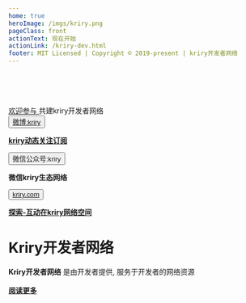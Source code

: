 ```yaml
---
home: true
heroImage: /imgs/kriry.png
pageClass: front
actionText: 现在开始
actionLink: /kriry-dev.html
footer: MIT Licensed | Copyright © 2019-present | kriry开发者网络
---
```


<div style="margin-top: 5rem;"></div>

<div id="news"><a href="https://github.com/kriry/kriry-dev" target="_black">欢迎参与 </a>共建kriry开发者网络</div>

<div class="features">
  <div class="feature">
    <button class="topic"><a href="https://weibo.com/kriry" >微博:kriry</a></button>
    <p><a href="https://weibo.com/kriry" ><strong>kriry动态关注订阅</strong></a></p>
  </div>
  <div class="feature">
    <button class="topic"><a>微信公众号:kriry</a></button>
    <p><a><strong>微信kriry生态网络</strong></a></p>
  </div>
  <div class="feature">
    <button class="topic"><a href="http://kriry.com" target="_black">kriry.com</a></button>
    <p><a href="http://kriry.com" target="_black"><strong>探索-互动在kriry网络空间</strong></a></p>
  </div>
</div>

# Kriry开发者网络

<div>
<strong>Kriry开发者网络</strong> 是由开发者提供, 服务于开发者的网络资源
</div><br>
<div ><a href="/kriry-dev.html"><strong> 阅读更多</strong></a></div>

<br>